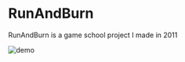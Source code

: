 # RunAndBurn
RunAndBurn is a game school project I made in 2011

![demo](http://i.imgur.com/rv8weVo.png)
